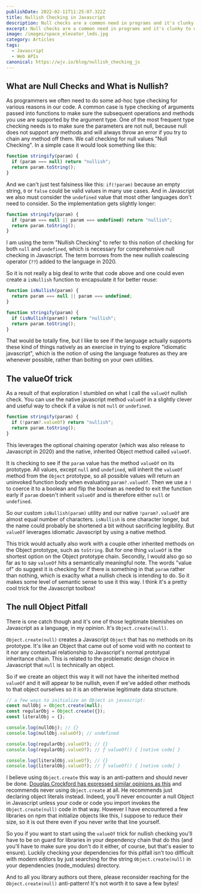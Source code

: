 ```yaml
---
publishDate: 2022-02-11T11:25:07.322Z
title: Nullish Checking in Javascript
description: Null checks are a common need in programs and it's clunky to do them in Javascript, unless you use the "valueOf" trick
excerpt: Null checks are a common need in programs and it's clunky to do them in Javascript, unless you use the "valueOf" trick
image: /images/space_elevator_leds.jpg
category: Articles
tags:
  - Javascript
  - Web APIs
canonical: https://wjv.io/blog/nullish_checking_js
---
```


## What are Null Checks and What is Nullish?

As programmers we often need to do some ad-hoc type checking for various reasons in our code. A common case is type checking of arguments passed into functions to make sure the subsequent operations and methods you use are supported by the argument type. One of the most frequent type checking needs is to make sure the parameters are not null, because null does not support any methods and will always throw an error if you try to chain any method off them. We call checking for null values "Null Checking". In a simple case it would look something like this:

```js
function stringify(param) {
  if (param === null) return "nullish";
  return param.toString();
}
```

And we can't just test falsiness like this: `if(!param)` because an empty string, `0` or `false` could be valid values in many use cases. And in Javascript we also must consider the `undefined` value that most other languages don't need to consider. So the implementation gets slightly longer:

```js
function stringify(param) {
  if (param === null || param === undefined) return "nullish";
  return param.toString();
}
```

I am using the term "Nullish Checking" to refer to this notion of checking for both `null` and `undefined`, which is necessary for comprehensive null checking in Javascript. The term borrows from the new nullish coalescing operator (`??`) added to the language in 2020.

So it is not really a big deal to write that code above and one could even create a `isNullish` function to encapsulate it for better reuse:

```js
function isNullish(param) {
  return param === null || param === undefined;
}

function stringify(param) {
  if (isNullish(param)) return "nullish";
  return param.toString();
}
```

That would be totally fine, but I like to see if the language actually supports these kind of things natively as an exercise in trying to explore "idiomatic javascript", which is the notion of using the language features as they are whenever possible, rather than bolting on your own utilities.

## The valueOf trick

As a result of that exploration I stumbled on what I call the `valueOf` nullish check. You can use the native javascript method `valueOf` in a slightly clever and useful way to check if a value is not `null` or `undefined`.

```js
function stringify(param) {
  if (!param?.valueOf) return "nullish";
  return param.toString();
}
```

This leverages the optional chaining operator (which was also release to Javascript in 2020) and the native, inherited Object method called `valueOf`.

It is checking to see if the `param` value has the method `valueOf` on its prototype. All values, except `null` and `undefined`, will inherit the `valueOf` method from the `Object` prototype, so all possible values will return an uninvoked function body when evaluating `param?.valueOf`. Then we use a `!` to coerce it to a boolean and flip the boolean as needed to exit the function early if `param` doesn't inherit `valueOf` and is therefore either `null` or `undefined`.

So our custom `isNullish(param)` utility and our native `!param?.valueOf` are almost equal number of characters. `isNullish` is one character longer, but the name could probably be shortened a bit without sacrificing legibility. But `valueOf` leverages idiomatic Javascript by using a native method.

This trick would actually also work with a couple other inherited methods on the Object prototype, such as `toString`. But for one thing `valueOf` is the shortest option on the Object prototype chain. Secondly, I would also go so far as to say `valueOf` hits a semantically meaningful note. The words "value of" do suggest it is checking for if there is something in that `param` rather than nothing, which is exaclty what a nullish check is intending to do. So it makes some level of semantic sense to use it this way. I think it's a pretty cool trick for the Javascript toolbox!

## The null Object Pitfall

There is one catch though and it's one of those legitimate blemishes on Javascript as a language, in my opinion. It's `Object.create(null)`.

`Object.create(null)` creates a Javascript `Object` that has no methods on its prototype. It's like an Object that came out of some void with no context to it nor any contextual relationship to Javascript's normal prototypal inheritance chain. This is related to the problematic design choice in Javascript that `null` is technically an object.

So if we create an object this way it will not have the inherited method `valueOf` and it will appear to be nullish, even if we've added other methods to that object ourselves so it is an otherwise legitimate data structure.

```js
// a few ways to initialize an Object in javascript:
const nullObj = Object.create(null);
const regularObj = Object.create({});
const literalObj = {};

console.log(nullObj); // {}
console.log(nullObj.valueOf); // undefined

console.log(regularObj.valueOf); // {}
console.log(regularObj.valueOf); // ƒ valueOf() { [native code] }

console.log(literalObj.valueOf); // {}
console.log(literalObj.valueOf); // ƒ valueOf() { [native code] }
```

I believe using `Object.create` this way is an anti-pattern and should never be done. [Douglas Crockford has expressed similar opinions as this](/blog/good_parts_crockford) and recommends never using `Object.create` at all. He recommends just declaring object literals instead. Indeed, you'll never encounter a null Object in Javascript unless your code or code you import invokes the `Object.create(null)` code in that way. However I have encountered a few libraries on npm that initialize objects like this, I suppose to reduce their size, so it is out there even if you never write that line yourself.

So you if you want to start using the `valueOf` trick for nullish checking you'll have to be on guard for libraries in your dependency chain that do this (and you'll have to make sure you don't do it either, of course, but that's easier to ensure). Luckily checking your dependencies for this pitfall isn't too difficult with modern editors by just searching for the string `Object.create(null)` in your dependencies (node_modules) directory.

And to all you library authors out there, please reconsider reaching for the `Object.create(null)` anti-pattern! It's not worth it to save a few bytes!
